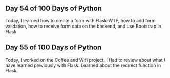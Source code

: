 
## Day 54 of 100 Days of Python

Today, I learned how to create a form with Flask-WTF, how to add form validation, how to receive form data on the backend, and use Bootstrap in Flask

## Day 55 of 100 Days of Python
Today, I worked on the Coffee and Wifi project.
I Had to review about what I have learned previously with Flask.
Learned about the redirect function in Flask.